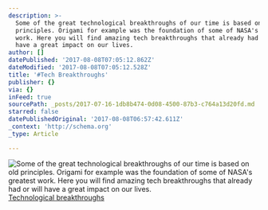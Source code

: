 ```yaml
---
description: >-
  Some of the great technological breakthroughs of our time is based on old
  principles. Origami for example was the foundation of some of NASA's greatest
  work. Here you will find amazing tech breakthroughs that already had or will
  have a great impact on our lives.
author: []
datePublished: '2017-08-08T07:05:12.862Z'
dateModified: '2017-08-08T07:05:12.528Z'
title: '#Tech Breakthroughs'
publisher: {}
via: {}
inFeed: true
sourcePath: _posts/2017-07-16-1db8b474-0d08-4500-87b3-c764a13d20fd.md
starred: false
datePublishedOriginal: '2017-08-08T06:57:42.611Z'
_context: 'http://schema.org'
_type: Article

---
```

![Some of the great technological breakthroughs of our time is based on old principles. Origami for example was the foundation of some of NASA's greatest work. Here you will find amazing tech breakthroughs that already had or will have a great impact on our lives.](https://the-grid-user-content.s3-us-west-2.amazonaws.com/1b4c7a55-4f25-4150-8b48-ee796f4c3439.jpg)
[Technological breakthroughs][0]

[0]: http://amazingtech.only-amazing.com/technological-breakthroughs